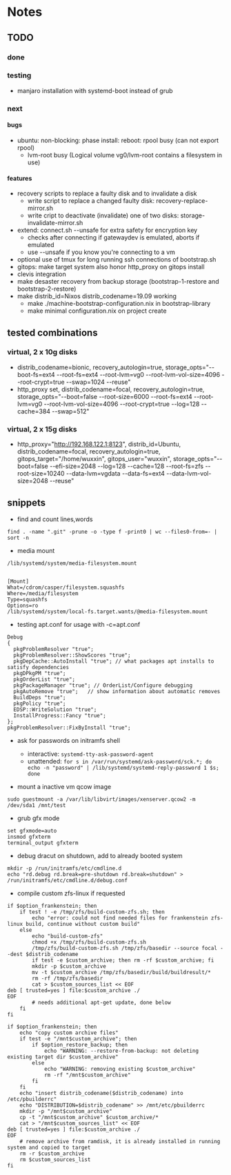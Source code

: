 # Notes

## TODO

### done

### testing
+ manjaro installation with systemd-boot instead of grub

### next

#### bugs
+ ubuntu: non-blocking: phase install: reboot: rpool busy (can not export rpool)
    + lvm-root busy (Logical volume vg0/lvm-root contains a filesystem in use)

#### features
+ recovery scripts to replace a faulty disk and to invalidate a disk
    + write script to replace a changed faulty disk: recovery-replace-mirror.sh
    + write cript to deactivate (invalidate) one of two disks: storage-invalidate-mirror.sh
+ extend: connect.sh --unsafe for extra safety for encryption key
    + checks after connecting if gatewaydev is emulated, aborts if emulated
    + use --unsafe if you know you're connecting to a vm
+ optional use of tmux for long running ssh connections of bootstrap.sh
+ gitops: make target system also honor http_proxy on gitops install
+ clevis integration
+ make desaster recovery from backup storage (bootstrap-1-restore and bootstrap-2-restore)
+ make distrib_id=Nixos distrib_codename=19.09 working
    + make ./machine-bootstrap-configuration.nix in bootstrap-library
    + make minimal configuration.nix on project create

## tested combinations

### virtual, 2 x 10g disks
+ distrib_codename=bionic,  recovery_autologin=true, storage_opts="--boot-fs=ext4 --root-fs=ext4 --root-lvm=vg0 --root-lvm-vol-size=4096 --root-crypt=true --swap=1024 --reuse"
+ http_proxy set, distrib_codename=focal, recovery_autologin=true, storage_opts="--boot=false --root-size=6000 --root-fs=ext4 --root-lvm=vg0 --root-lvm-vol-size=4096 --root-crypt=true --log=128 --cache=384 --swap=512"
### virtual, 2 x 15g disks
+ http_proxy="http://192.168.122.1:8123", distrib_id=Ubuntu, distrib_codename=focal, recovery_autologin=true, gitops_target="/home/wuxxin", gitops_user="wuxxin", storage_opts="--boot=false --efi-size=2048 --log=128 --cache=128 --root-fs=zfs --root-size=10240 --data-lvm=vgdata --data-fs=ext4 --data-lvm-vol-size=2048 --reuse"

## snippets

+ find and count lines,words
```
find . -name ".git" -prune -o -type f -print0 | wc --files0-from=- | sort -n
```

+ media mount
```
/lib/systemd/system/media-filesystem.mount


[Mount]
What=/cdrom/casper/filesystem.squashfs
Where=/media/filesystem
Type=squashfs
Options=ro
/lib/systemd/system/local-fs.target.wants/@media-filesystem.mount
```

+ testing apt.conf for usage with -c=apt.conf
```
Debug
{
  pkgProblemResolver "true";
  pkgProblemResolver::ShowScores "true";
  pkgDepCache::AutoInstall "true"; // what packages apt installs to satisfy dependencies
  pkgDPkgPM "true";
  pkgOrderList "true";
  pkgPackageManager "true"; // OrderList/Configure debugging
  pkgAutoRemove "true";   // show information about automatic removes
  BuildDeps "true";
  pkgPolicy "true";
  EDSP::WriteSolution "true";
  InstallProgress::Fancy "true";
};
pkgProblemResolver::FixByInstall "true";
```

+ ask for passwords on initramfs shell

  + interactive: `systemd-tty-ask-password-agent`
  + unattended: `for s in /var/run/systemd/ask-password/sck.*; do echo -n "password" | /lib/systemd/systemd-reply-password 1 $s; done`

+ mount a inactive vm qcow image

```
sudo guestmount -a /var/lib/libvirt/images/xenserver.qcow2 -m /dev/sda1 /mnt/test
```

+ grub gfx mode
```
set gfxmode=auto
insmod gfxterm
terminal_output gfxterm
```

+ debug dracut on shutdown, add to already booted system

```
mkdir -p /run/initramfs/etc/cmdline.d
echo "rd.debug rd.break=pre-shutdown rd.break=shutdown" > /run/initramfs/etc/cmdline.d/debug.conf
```

+ compile custom zfs-linux if requested
```
if $option_frankenstein; then
    if test ! -e /tmp/zfs/build-custom-zfs.sh; then
        echo "error: could not find needed files for frankenstein zfs-linux build, continue without custom build"
    else
        echo "build-custom-zfs"
        chmod +x /tmp/zfs/build-custom-zfs.sh
        /tmp/zfs/build-custom-zfs.sh /tmp/zfs/basedir --source focal --dest $distrib_codename
        if test -e $custom_archive; then rm -rf $custom_archive; fi
        mkdir -p $custom_archive
        mv -t $custom_archive /tmp/zfs/basedir/build/buildresult/*
        rm -rf /tmp/zfs/basedir
        cat > $custom_sources_list << EOF
deb [ trusted=yes ] file:$custom_archive ./
EOF
        # needs additional apt-get update, done below
    fi
fi
```

```
if $option_frankenstein; then
    echo "copy custom archive files"
    if test -e "/mnt$custom_archive"; then
        if $option_restore_backup; then
            echo "WARNING: --restore-from-backup: not deleting existing target dir $custom_archive"
        else
            echo "WARNING: removing existing $custom_archive"
            rm -rf "/mnt$custom_archive"
        fi
    fi
    echo "insert distrib_codename($distrib_codename) into /etc/pbuilderrc"
    echo "DISTRIBUTION=$distrib_codename" >> /mnt/etc/pbuilderrc
    mkdir -p "/mnt$custom_archive"
    cp -t "/mnt$custom_archive" $custom_archive/*
    cat > "/mnt$custom_sources_list" << EOF
deb [ trusted=yes ] file:$custom_archive ./
EOF
    # remove archive from ramdisk, it is already installed in running system and copied to target
    rm -r $custom_archive
    rm $custom_sources_list
fi
```

